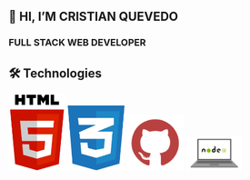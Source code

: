 ## 👋 HI, I’M CRISTIAN QUEVEDO

### FULL STACK WEB DEVELOPER


## 🛠 Technologies

<p>
    <code><img width='100px' src='https://github.com/xerxes97/xerxes97/blob/main/images/html.png' alt='HTML5'/></code>
    <code><img width='100px' src='https://github.com/xerxes97/xerxes97/blob/main/images/css.png' alt='HTML5'/></code>
    <code><img width='100px' src='https://github.com/xerxes97/xerxes97/blob/main/images/git.png' alt='HTML5'/></code>
    <code><img width='100px' src='https://github.com/xerxes97/xerxes97/blob/main/images/node.png' alt='HTML5'/></code>
</p>


<!---
xerxes97/xerxes97 is a ✨ special ✨ repository because its `README.md` (this file) appears on your GitHub profile.
You can click the Preview link to take a look at your changes.
--->
